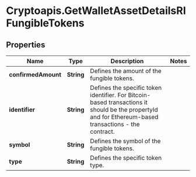 # Cryptoapis.GetWalletAssetDetailsRIFungibleTokens

## Properties

Name | Type | Description | Notes
------------ | ------------- | ------------- | -------------
**confirmedAmount** | **String** | Defines the amount of the fungible tokens. | 
**identifier** | **String** | Defines the specific token identifier. For Bitcoin-based transactions it should be the propertyId and for Ethereum-based transactions - the contract. | 
**symbol** | **String** | Defines the symbol of the fungible tokens. | 
**type** | **String** | Defines the specific token type. | 


